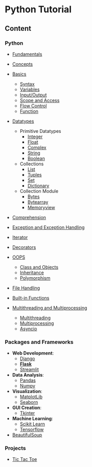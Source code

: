 # Python Tutorial

## Content

### Python

- [Fundamentals](lessons/fundamentals/readme.md)

- [Concepts](lessons/concepts/readme.md)

- [Basics](lessons/basics/readme.md)
    - [Syntax](lessons/syntax/readme.md)
    - [Variables](lessons/variables/readme.md)
    - [Input/Output](lessons/input_output/readme.md)
    - [Scope and Access](lessons/scope/readme.md) 
    - [Flow Control](lessons/flow_control/readme.md)
    - [Function](lessons/functions/readme.md)

- [Datatypes](lessons/datatypes/readme.md)
    - Primitive Datatypes
        - [Integer](lessons/integer/readme.md)
        - [Float](lessons/float/readme.md)
        - [Complex](lessons/complex/readme.md)
        - [String](lessons/string/readme.md)
        - [Boolean](lessons/boolean/readme.md)
    - Collections
        - [List](lessons/list/readme.md)
        - [Tuples](lessons/tuples/readme.md)
        - [Set](lessons/set/readme.md)
        - [Dictionary](lessons/dictionary/readme.md)
    - Collection Module
        - [Bytes](lessons/bytes/readme.md)
        - [Bytearray](lessons/bytearray/readme.md)
        - [Memoryview](lessons/memoryview/readme.md)

- [Comprehension](lessons/comprehension/readme.md)        

- [Exception and Exception Handling](lessons/exception/readme.md)
- [Iterator](lessons/iterator/readme.md)
- [Decorators](lessons/decorators/readme.md)
- [OOPS](lessons/oops/readme.md)

    - [Class and Objects](lessons/class/readme.md)
    - [Inheritance](lessons/inheritance/readme.md)
    - [Polymorphism](lessons/polymorphism/readme.md)

- [File Handling](lessons/file_handling/readme.md)
- [Built-in Functions](lessons/built_in_functions/readme.md)

- [Multithreading and Multiprocessing](lessons/multithreading_multiprocessing/readme.md)
    - [Multithreading](lessons/multithreading/readme.md)
    - [Multiprocessing](lessons/multiprocessing/readme.md)
    - [Asyncio](lessons/asyncio/readme.md)

### Packages and Frameworks

- **Web Development**:
    - [Django](https://github.com/AkashDas253/Tutorial_Django) 
    - [**Flask**](lessons/flask/readme.md)
    - [Streamlit](lessons/streamlit/readme.md)
- **Data Analysis**:
    - [Pandas](lessons/pandas/readme.md)
    - [Numpy](lessons/numpy/readme.md)
- **Visualization**:
    - [MatplotLib](lessons/matplotlib/readme.md)
    - [Seaborn](lessons/seaborn/readme.md)
- **GUI Creation**:
    - [Tkinter](lessons/tkinter/readme.md)
- **Machine Learning**:
    - [Scikit Learn](lessons/sklearn/readme.md)
    - [Tensorflow](https://github.com/AkashDas253/Tutorial_Tensorflow)
- [BeautifulSoup](lessons/beautifulsoup/readme.md)

### Projects

- [Tic Tac Toe](mini_projects/tic_tac_toe/readme.md)

